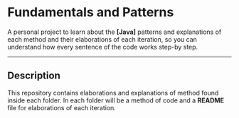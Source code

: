 # Fundamentals and Patterns

A personal project to learn about the __[Java]__ patterns and explanations of each method and their elaborations of each iteration, so you can understand how every sentence of the code works step-by step. 

---

## Description

This repository contains elaborations and explanations of method found inside each folder. In each folder will be a method of code and a __README__ file for elaborations of each iteration.
